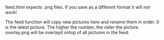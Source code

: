feed.html expects .png files. If you save as a different format it will not work!

The feed function will copy new pictures here and rename them in order.
0 is the latest picture. The higher the number, the older the picture.
overlay.png will be overlayd ontop of all pictures in the feed.
